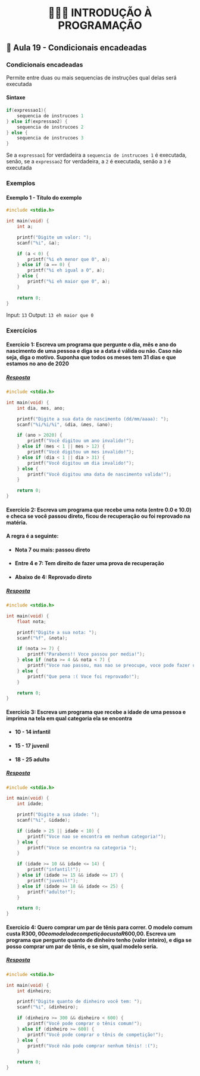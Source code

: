 <h1 align="center">👨🏻‍💻 INTRODUÇÃO À PROGRAMAÇÃO</h1>

## 🔀 Aula 19 - Condicionais encadeadas

### Condicionais encadeadas

Permite entre duas ou mais sequencias de instruções qual delas será executada

#### Sintaxe

```c
if(expressao1){
    sequencia de instrucoes 1
} else if(expressao2) {
    sequencia de instrucoes 2
} else {
    sequencia de instrucoes 3
}
```

Se a `expressao1` for verdadeira a `sequencia de instrucoes 1` é executada, senão, se a `expressao2` for verdadeira, a `2` é executada, senão a `3` é executada

### Exemplos

#### Exemplo 1 - Título do exemplo

```c
#include <stdio.h>

int main(void) {
    int a;

    printf("Digite um valor: ");
    scanf("%i", &a);

    if (a < 0) {
        printf("%i eh menor que 0", a);
    } else if (a == 0) {
        printf("%i eh igual a 0", a);
    } else {
        printf("%i eh maior que 0", a);
    }

    return 0;
}
```

Input: `13`
Output: `13 eh maior que 0`

### Exercícios

#### Exercício 1: Escreva um programa que pergunte o dia, mês e ano do nascimento de uma pessoa e diga se a data é válida ou não. Caso não seja, diga o motivo. Suponha que todos os meses tem 31 dias e que estamos no ano de 2020

##### [Resposta](ex01.c)

```c
#include <stdio.h>

int main(void) {
    int dia, mes, ano;

    printf("Digite a sua data de nascimento (dd/mm/aaaa): ");
    scanf("%i/%i/%i", &dia, &mes, &ano);

    if (ano > 2020) {
        printf("Você digitou um ano invalido!");
    } else if (mes < 1 || mes > 12) {
        printf("Você digitou um mes invalido!");
    } else if (dia < 1 || dia > 31) {
        printf("Você digitou um dia invalido!");
    } else {
        printf("Você digitou uma data de nascimento valida!");
    }

    return 0;
}
```

#### Exercício 2: Escreva um programa que recebe uma nota (entre 0.0 e 10.0) e checa se você passou direto, ficou de recuperação ou foi reprovado na matéria.

#### A regra é a seguinte:

- #### Nota 7 ou mais: passou direto
- #### Entre 4 e 7: Tem direito de fazer uma prova de recuperação
- #### Abaixo de 4: Reprovado direto

##### [Resposta](ex02.c)

```c
#include <stdio.h>

int main(void) {
    float nota;

    printf("Digite a sua nota: ");
    scanf("%f", &nota);

    if (nota >= 7) {
        printf("Parabens!! Voce passou por media!");
    } else if (nota >= 4 && nota < 7) {
        printf("Voce nao passou, mas nao se preocupe, voce pode fazer uma prova de recuperacao!");
    } else {
        printf("Que pena :( Voce foi reprovado!");
    }

    return 0;
}
```

#### Exercício 3: Escreva um programa que recebe a idade de uma pessoa e imprima na tela em qual categoria ela se encontra

- #### 10 - 14 infantil
- #### 15 - 17 juvenil
- #### 18 - 25 adulto

##### [Resposta](ex03.c)

```c
#include <stdio.h>

int main(void) {
    int idade;

    printf("Digite a sua idade: ");
    scanf("%i", &idade);

    if (idade > 25 || idade < 10) {
        printf("Voce nao se encontra em nenhum categoria!");
    } else {
        printf("Voce se encontra na categoria ");
    }

    if (idade >= 10 && idade <= 14) {
        printf("infantil!");
    } else if (idade >= 15 && idade <= 17) {
        printf("juvenil!");
    } else if (idade >= 18 && idade <= 25) {
        printf("adulto!");
    }

    return 0;
}
```

#### Exercício 4: Quero comprar um par de tênis para correr. O modelo comum custa R$300,00 e o modelo de competição custa R$600,00. Escreva um programa que pergunte quanto de dinheiro tenho (valor inteiro), e diga se posso comprar um par de tênis, e se sim, qual modelo seria.

##### [Resposta](ex04.c)

```c
#include <stdio.h>

int main(void) {
    int dinheiro;

    printf("Digite quanto de dinheiro você tem: ");
    scanf("%i", &dinheiro);

    if (dinheiro >= 300 && dinheiro < 600) {
        printf("Você pode comprar o tênis comum!");
    } else if (dinheiro >= 600) {
        printf("Você pode comprar o tênis de competição!");
    } else {
        printf("Você não pode comprar nenhum tênis! :(");
    }

    return 0;
}
```
